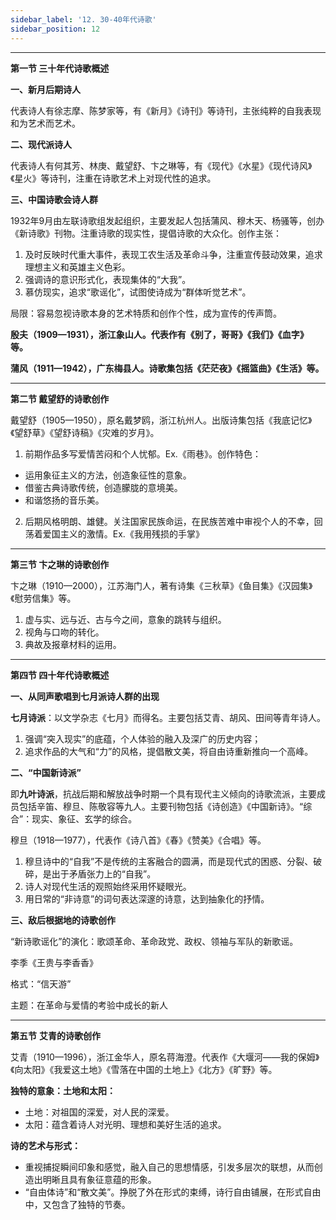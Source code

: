 ```yaml
---
sidebar_label: '12. 30-40年代诗歌'
sidebar_position: 12
---
```


***

**第一节 三十年代诗歌概述**

**一、新月后期诗人**

代表诗人有徐志摩、陈梦家等，有《新月》《诗刊》等诗刊，主张纯粹的自我表现和为艺术而艺术。

**二、现代派诗人**

代表诗人有何其芳、林庚、戴望舒、卞之琳等，有《现代》《水星》《现代诗风》《星火》等诗刊，注重在诗歌艺术上对现代性的追求。

**三、中国诗歌会诗人群**

1932年9月由左联诗歌组发起组织，主要发起人包括蒲风、穆木天、杨骚等，创办《新诗歌》刊物。注重诗歌的现实性，提倡诗歌的大众化。创作主张：
1. 及时反映时代重大事件，表现工农生活及革命斗争，注重宣传鼓动效果，追求理想主义和英雄主义色彩。
2. 强调诗的意识形式化，表现集体的“大我”。
3. 慕仿现实，追求“歌谣化”，试图使诗成为“群体听觉艺术”。

局限：容易忽视诗歌本身的艺术特质和创作个性，成为宣传的传声筒。

**殷夫（1909—1931），浙江象山人。代表作有《别了，哥哥》《我们》《血字》等。**

**蒲风（1911—1942），广东梅县人。诗歌集包括《茫茫夜》《摇篮曲》《生活》等。**

***

**第二节 戴望舒的诗歌创作**

戴望舒（1905—1950），原名戴梦鸥，浙江杭州人。出版诗集包括《我底记忆》《望舒草》《望舒诗稿》《灾难的岁月》。

1. 前期作品多写爱情苦闷和个人忧郁。Ex.《雨巷》。创作特色：
- 运用象征主义的方法，创造象征性的意象。
- 借鉴古典诗歌传统，创造朦胧的意境美。
- 和谐悠扬的音乐美。

2. 后期风格明朗、雄健。关注国家民族命运，在民族苦难中审视个人的不幸，回荡着爱国主义的激情。Ex.《我用残损的手掌》

***

**第三节 卞之琳的诗歌创作**

卞之琳（1910—2000），江苏海门人，著有诗集《三秋草》《鱼目集》《汉园集》《慰劳信集》等。

1. 虚与实、远与近、古与今之间，意象的跳转与组织。
2. 视角与口吻的转化。
3. 典故及报章材料的运用。

***

**第四节 四十年代诗歌概述**

**一、从同声歌唱到七月派诗人群的出现**

**七月诗派**：以文学杂志《七月》而得名。主要包括艾青、胡风、田间等青年诗人。
1. 强调“突入现实”的底蕴，个人体验的融入及深广的历史内容；
2. 追求作品的大气和“力”的风格，提倡散文美，将自由诗重新推向一个高峰。

**二、“中国新诗派”**

即**九叶诗派**，抗战后期和解放战争时期一个具有现代主义倾向的诗歌流派，主要成员包括辛笛、穆旦、陈敬容等九人。主要刊物包括《诗创造》《中国新诗》。“综合”：现实、象征、玄学的综合。

穆旦（1918—1977），代表作《诗八首》《春》《赞美》《合唱》等。
1. 穆旦诗中的“自我”不是传统的主客融合的圆满，而是现代式的困惑、分裂、破碎，是出于矛盾张力上的“自我”。
2. 诗人对现代生活的观照始终采用怀疑眼光。
3. 用日常的“非诗意”的词句表达深邃的诗意，达到抽象化的抒情。

**三、敌后根据地的诗歌创作**

“新诗歌谣化”的演化：歌颂革命、革命政党、政权、领袖与军队的新歌谣。

李季《王贵与李香香》

格式：“信天游”

主题：在革命与爱情的考验中成长的新人

*** 

**第五节**  **艾青的诗歌创作**

艾青（1910—1996），浙江金华人，原名蒋海澄。代表作《大堰河——我的保姆》《向太阳》《我爱这土地》《雪落在中国的土地上》《北方》《旷野》等。

**独特的意象：土地和太阳：**
- 土地：对祖国的深爱，对人民的深爱。
- 太阳：蕴含着诗人对光明、理想和美好生活的追求。

**诗的艺术与形式：**
- 重视捕捉瞬间印象和感觉，融入自己的思想情感，引发多层次的联想，从而创造出明晰且具有象征意蕴的形象。
- “自由体诗”和“散文美”。挣脱了外在形式的束缚，诗行自由铺展，在形式自由中，又包含了独特的节奏。